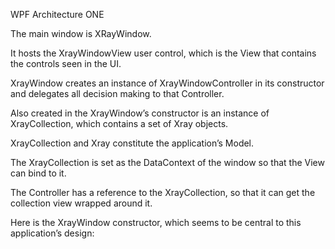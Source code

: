 WPF Architecture ONE



The main window is XRayWindow. 

It hosts the XrayWindowView user control, which is the View that contains the controls seen in the UI. 

XrayWindow creates an instance of XrayWindowController in its constructor and delegates all decision making to that Controller. 

Also created in the XrayWindow’s constructor is an instance of XrayCollection, which contains a set of Xray objects. 

XrayCollection and Xray constitute the application’s Model. 

The XrayCollection is set as the DataContext of the window so that the View can bind to it. 


The Controller has a reference to the XrayCollection, so that it can get the collection view wrapped around it. 


Here is the XrayWindow constructor, which seems to be central to this application’s design: